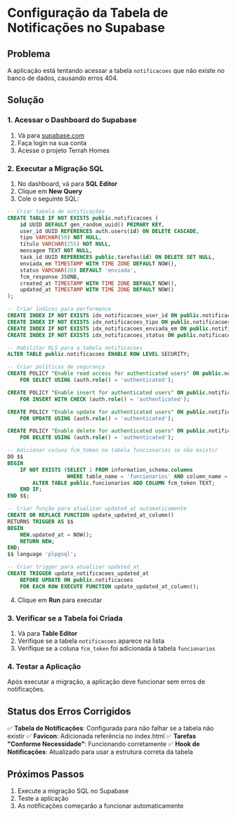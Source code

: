 # Configuração da Tabela de Notificações no Supabase

## Problema
A aplicação está tentando acessar a tabela `notificacoes` que não existe no banco de dados, causando erros 404.

## Solução

### 1. Acessar o Dashboard do Supabase
1. Vá para [supabase.com](https://supabase.com)
2. Faça login na sua conta
3. Acesse o projeto Terrah Homes

### 2. Executar a Migração SQL
1. No dashboard, vá para **SQL Editor**
2. Clique em **New Query**
3. Cole o seguinte SQL:

```sql
-- Criar tabela de notificações
CREATE TABLE IF NOT EXISTS public.notificacoes (
    id UUID DEFAULT gen_random_uuid() PRIMARY KEY,
    user_id UUID REFERENCES auth.users(id) ON DELETE CASCADE,
    tipo VARCHAR(50) NOT NULL,
    titulo VARCHAR(255) NOT NULL,
    mensagem TEXT NOT NULL,
    task_id UUID REFERENCES public.tarefas(id) ON DELETE SET NULL,
    enviada_em TIMESTAMP WITH TIME ZONE DEFAULT NOW(),
    status VARCHAR(20) DEFAULT 'enviada',
    fcm_response JSONB,
    created_at TIMESTAMP WITH TIME ZONE DEFAULT NOW(),
    updated_at TIMESTAMP WITH TIME ZONE DEFAULT NOW()
);

-- Criar índices para performance
CREATE INDEX IF NOT EXISTS idx_notificacoes_user_id ON public.notificacoes(user_id);
CREATE INDEX IF NOT EXISTS idx_notificacoes_tipo ON public.notificacoes(tipo);
CREATE INDEX IF NOT EXISTS idx_notificacoes_enviada_em ON public.notificacoes(enviada_em);
CREATE INDEX IF NOT EXISTS idx_notificacoes_status ON public.notificacoes(status);

-- Habilitar RLS para a tabela notificacoes
ALTER TABLE public.notificacoes ENABLE ROW LEVEL SECURITY;

-- Criar políticas de segurança
CREATE POLICY "Enable read access for authenticated users" ON public.notificacoes 
    FOR SELECT USING (auth.role() = 'authenticated');

CREATE POLICY "Enable insert for authenticated users" ON public.notificacoes 
    FOR INSERT WITH CHECK (auth.role() = 'authenticated');

CREATE POLICY "Enable update for authenticated users" ON public.notificacoes 
    FOR UPDATE USING (auth.role() = 'authenticated');

CREATE POLICY "Enable delete for authenticated users" ON public.notificacoes 
    FOR DELETE USING (auth.role() = 'authenticated');

-- Adicionar coluna fcm_token na tabela funcionarios se não existir
DO $$ 
BEGIN
    IF NOT EXISTS (SELECT 1 FROM information_schema.columns 
                   WHERE table_name = 'funcionarios' AND column_name = 'fcm_token') THEN
        ALTER TABLE public.funcionarios ADD COLUMN fcm_token TEXT;
    END IF;
END $$;

-- Criar função para atualizar updated_at automaticamente
CREATE OR REPLACE FUNCTION update_updated_at_column()
RETURNS TRIGGER AS $$
BEGIN
    NEW.updated_at = NOW();
    RETURN NEW;
END;
$$ language 'plpgsql';

-- Criar trigger para atualizar updated_at
CREATE TRIGGER update_notificacoes_updated_at 
    BEFORE UPDATE ON public.notificacoes 
    FOR EACH ROW EXECUTE FUNCTION update_updated_at_column();
```

4. Clique em **Run** para executar

### 3. Verificar se a Tabela foi Criada
1. Vá para **Table Editor**
2. Verifique se a tabela `notificacoes` aparece na lista
3. Verifique se a coluna `fcm_token` foi adicionada à tabela `funcionarios`

### 4. Testar a Aplicação
Após executar a migração, a aplicação deve funcionar sem erros de notificações.

## Status dos Erros Corrigidos

✅ **Tabela de Notificações**: Configurada para não falhar se a tabela não existir
✅ **Favicon**: Adicionada referência no index.html
✅ **Tarefas "Conforme Necessidade"**: Funcionando corretamente
✅ **Hook de Notificações**: Atualizado para usar a estrutura correta da tabela

## Próximos Passos
1. Execute a migração SQL no Supabase
2. Teste a aplicação
3. As notificações começarão a funcionar automaticamente 